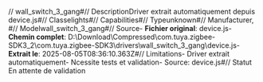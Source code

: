 // wall_switch_3_gang#// DescriptionDriver extrait automatiquement depuis device.js#// Classelights#// Capabilities#// Typeunknown#// Manufacturer, #// Modelwall_switch_3_gang#// Source- **Fichier original**: device.js- **Chemin complet**: D:\Download\Compressed\com.tuya.zigbee-SDK3_2\com.tuya.zigbee-SDK3\drivers\wall_switch_3_gang\device.js- **Extrait le**: 2025-08-05T08:36:10.363Z#// Limitations- Driver extrait automatiquement- Ncessite tests et validation- Source: device.js#// Statut En attente de validation